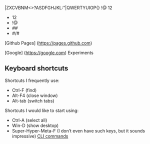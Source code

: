 |ZXCVBNM<>?ASDFGHJKL:"|QWERTYUIOP{}
!@
12
* 12
* !@
* \#\#
* #/#

[Github Pages] (https://pages.github.com)

[Google] (https://google.com)
Experiments

## Keyboard shortcuts
Shortcuts I frequently use: 
- Ctrl-F (find)
- Alt-F4 (close window)
- Alt-tab (switch tabs)

Shortcuts I would like to start using: 
- Ctrl-A (select all)
- Win-D (show desktop)
- Super-Hyper-Meta-F (I don’t even have such keys, but it sounds impressive)
[CLI commands](docs/cli.md)